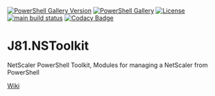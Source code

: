 [![PowerShell Gallery Version][psgallery-version-badge]][psgallery]
[![PowerShell Gallery][psgallery-badge]][psgallery]
[![License][license-badge]][license]
[![main build status][appveyor-badge]][appveyor-build]
[![Codacy Badge](https://app.codacy.com/project/badge/Grade/67003aa3935b4871994e42d8cb4c81e3)](https://www.codacy.com?utm_source=github.com&amp;utm_medium=referral&amp;utm_content=j81blog/J81.NSToolkit&amp;utm_campaign=Badge_Grade)

# J81.NSToolkit
NetScaler PowerShell Toolkit, Modules for managing a NetScaler from PowerShell

[Wiki](https://github.com/j81blog/J81.NSToolkit/wiki)

[appveyor-badge]: https://img.shields.io/appveyor/ci/j81blog/j81-nstoolkit/main.svg?style=flat-square&logo=appveyor
[appveyor-build]: https://ci.appveyor.com/project/j81blog/j81-nstoolkit
[psgallery-badge]: https://img.shields.io/powershellgallery/dt/J81.NSToolKit.svg?style=flat-square
[psgallery]: https://www.powershellgallery.com/packages/J81.NSToolKit
[psgallery-version-badge]: https://img.shields.io/powershellgallery/v/J81.NSToolKit.svg?style=flat-square
[psgallery-version]: https://www.powershellgallery.com/packages/J81.NSToolKit
[github-release-badge]: https://img.shields.io/github/release/j81blog/j81-nstoolkit.svg?style=flat-square
[github-release]: https://github.com/j81blog/j81-nstoolkit/releases/latest
[license-badge]: https://img.shields.io/badge/License-MIT-yellow.svg
[license]: https://opensource.org/licenses/MIT